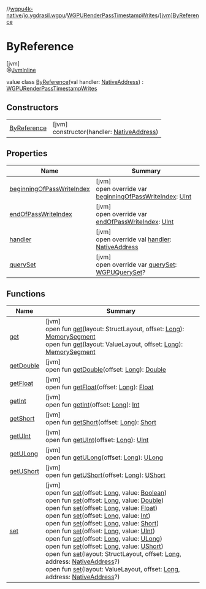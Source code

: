//[wgpu4k-native](../../../../index.md)/[io.ygdrasil.wgpu](../../index.md)/[WGPURenderPassTimestampWrites](../index.md)/[[jvm]ByReference](index.md)

# ByReference

[jvm]\
@[JvmInline](https://kotlinlang.org/api/core/kotlin-stdlib/kotlin.jvm/-jvm-inline/index.html)

value class [ByReference](index.md)(val handler: [NativeAddress](../../../ffi/-native-address/index.md)) : [WGPURenderPassTimestampWrites](../index.md)

## Constructors

| | |
|---|---|
| [ByReference](-by-reference.md) | [jvm]<br>constructor(handler: [NativeAddress](../../../ffi/-native-address/index.md)) |

## Properties

| Name | Summary |
|---|---|
| [beginningOfPassWriteIndex](beginning-of-pass-write-index.md) | [jvm]<br>open override var [beginningOfPassWriteIndex](beginning-of-pass-write-index.md): [UInt](https://kotlinlang.org/api/core/kotlin-stdlib/kotlin/-u-int/index.html) |
| [endOfPassWriteIndex](end-of-pass-write-index.md) | [jvm]<br>open override var [endOfPassWriteIndex](end-of-pass-write-index.md): [UInt](https://kotlinlang.org/api/core/kotlin-stdlib/kotlin/-u-int/index.html) |
| [handler](handler.md) | [jvm]<br>open override val [handler](handler.md): [NativeAddress](../../../ffi/-native-address/index.md) |
| [querySet](query-set.md) | [jvm]<br>open override var [querySet](query-set.md): [WGPUQuerySet](../../-w-g-p-u-query-set/index.md)? |

## Functions

| Name | Summary |
|---|---|
| [get](../../../ffi/[jvm]-c-structure/get.md) | [jvm]<br>open fun [get](../../../ffi/[jvm]-c-structure/get.md)(layout: StructLayout, offset: [Long](https://kotlinlang.org/api/core/kotlin-stdlib/kotlin/-long/index.html)): [MemorySegment](../../../ffi/-memory-segment/index.md)<br>open fun [get](../../../ffi/[jvm]-c-structure/get.md)(layout: ValueLayout, offset: [Long](https://kotlinlang.org/api/core/kotlin-stdlib/kotlin/-long/index.html)): [MemorySegment](../../../ffi/-memory-segment/index.md) |
| [getDouble](../../../ffi/[jvm]-c-structure/get-double.md) | [jvm]<br>open fun [getDouble](../../../ffi/[jvm]-c-structure/get-double.md)(offset: [Long](https://kotlinlang.org/api/core/kotlin-stdlib/kotlin/-long/index.html)): [Double](https://kotlinlang.org/api/core/kotlin-stdlib/kotlin/-double/index.html) |
| [getFloat](../../../ffi/[jvm]-c-structure/get-float.md) | [jvm]<br>open fun [getFloat](../../../ffi/[jvm]-c-structure/get-float.md)(offset: [Long](https://kotlinlang.org/api/core/kotlin-stdlib/kotlin/-long/index.html)): [Float](https://kotlinlang.org/api/core/kotlin-stdlib/kotlin/-float/index.html) |
| [getInt](../../../ffi/[jvm]-c-structure/get-int.md) | [jvm]<br>open fun [getInt](../../../ffi/[jvm]-c-structure/get-int.md)(offset: [Long](https://kotlinlang.org/api/core/kotlin-stdlib/kotlin/-long/index.html)): [Int](https://kotlinlang.org/api/core/kotlin-stdlib/kotlin/-int/index.html) |
| [getShort](../../../ffi/[jvm]-c-structure/get-short.md) | [jvm]<br>open fun [getShort](../../../ffi/[jvm]-c-structure/get-short.md)(offset: [Long](https://kotlinlang.org/api/core/kotlin-stdlib/kotlin/-long/index.html)): [Short](https://kotlinlang.org/api/core/kotlin-stdlib/kotlin/-short/index.html) |
| [getUInt](../../../ffi/[jvm]-c-structure/get-u-int.md) | [jvm]<br>open fun [getUInt](../../../ffi/[jvm]-c-structure/get-u-int.md)(offset: [Long](https://kotlinlang.org/api/core/kotlin-stdlib/kotlin/-long/index.html)): [UInt](https://kotlinlang.org/api/core/kotlin-stdlib/kotlin/-u-int/index.html) |
| [getULong](../../../ffi/[jvm]-c-structure/get-u-long.md) | [jvm]<br>open fun [getULong](../../../ffi/[jvm]-c-structure/get-u-long.md)(offset: [Long](https://kotlinlang.org/api/core/kotlin-stdlib/kotlin/-long/index.html)): [ULong](https://kotlinlang.org/api/core/kotlin-stdlib/kotlin/-u-long/index.html) |
| [getUShort](../../../ffi/[jvm]-c-structure/get-u-short.md) | [jvm]<br>open fun [getUShort](../../../ffi/[jvm]-c-structure/get-u-short.md)(offset: [Long](https://kotlinlang.org/api/core/kotlin-stdlib/kotlin/-long/index.html)): [UShort](https://kotlinlang.org/api/core/kotlin-stdlib/kotlin/-u-short/index.html) |
| [set](../../../ffi/[jvm]-c-structure/set.md) | [jvm]<br>open fun [set](../../../ffi/[jvm]-c-structure/set.md)(offset: [Long](https://kotlinlang.org/api/core/kotlin-stdlib/kotlin/-long/index.html), value: [Boolean](https://kotlinlang.org/api/core/kotlin-stdlib/kotlin/-boolean/index.html))<br>open fun [set](../../../ffi/[jvm]-c-structure/set.md)(offset: [Long](https://kotlinlang.org/api/core/kotlin-stdlib/kotlin/-long/index.html), value: [Double](https://kotlinlang.org/api/core/kotlin-stdlib/kotlin/-double/index.html))<br>open fun [set](../../../ffi/[jvm]-c-structure/set.md)(offset: [Long](https://kotlinlang.org/api/core/kotlin-stdlib/kotlin/-long/index.html), value: [Float](https://kotlinlang.org/api/core/kotlin-stdlib/kotlin/-float/index.html))<br>open fun [set](../../../ffi/[jvm]-c-structure/set.md)(offset: [Long](https://kotlinlang.org/api/core/kotlin-stdlib/kotlin/-long/index.html), value: [Int](https://kotlinlang.org/api/core/kotlin-stdlib/kotlin/-int/index.html))<br>open fun [set](../../../ffi/[jvm]-c-structure/set.md)(offset: [Long](https://kotlinlang.org/api/core/kotlin-stdlib/kotlin/-long/index.html), value: [Short](https://kotlinlang.org/api/core/kotlin-stdlib/kotlin/-short/index.html))<br>open fun [set](../../../ffi/[jvm]-c-structure/set.md)(offset: [Long](https://kotlinlang.org/api/core/kotlin-stdlib/kotlin/-long/index.html), value: [UInt](https://kotlinlang.org/api/core/kotlin-stdlib/kotlin/-u-int/index.html))<br>open fun [set](../../../ffi/[jvm]-c-structure/set.md)(offset: [Long](https://kotlinlang.org/api/core/kotlin-stdlib/kotlin/-long/index.html), value: [ULong](https://kotlinlang.org/api/core/kotlin-stdlib/kotlin/-u-long/index.html))<br>open fun [set](../../../ffi/[jvm]-c-structure/set.md)(offset: [Long](https://kotlinlang.org/api/core/kotlin-stdlib/kotlin/-long/index.html), value: [UShort](https://kotlinlang.org/api/core/kotlin-stdlib/kotlin/-u-short/index.html))<br>open fun [set](../../../ffi/[jvm]-c-structure/set.md)(layout: StructLayout, offset: [Long](https://kotlinlang.org/api/core/kotlin-stdlib/kotlin/-long/index.html), address: [NativeAddress](../../../ffi/-native-address/index.md)?)<br>open fun [set](../../../ffi/[jvm]-c-structure/set.md)(layout: ValueLayout, offset: [Long](https://kotlinlang.org/api/core/kotlin-stdlib/kotlin/-long/index.html), address: [NativeAddress](../../../ffi/-native-address/index.md)?) |
